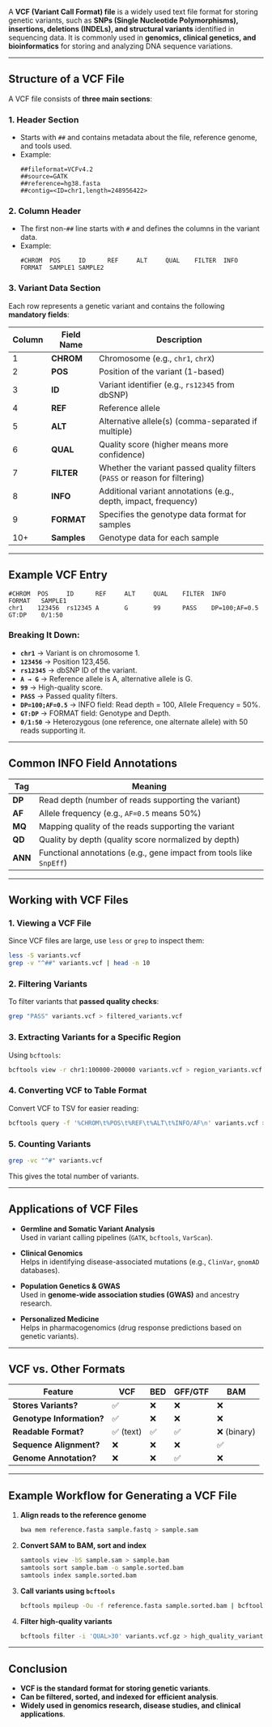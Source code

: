 A **VCF (Variant Call Format) file** is a widely used text file format for storing genetic variants, such as **SNPs (Single Nucleotide Polymorphisms), insertions, deletions (INDELs), and structural variants** identified in sequencing data. It is commonly used in **genomics, clinical genetics, and bioinformatics** for storing and analyzing DNA sequence variations.

---

## **Structure of a VCF File**
A VCF file consists of **three main sections**:

### **1. Header Section**
- Starts with `##` and contains metadata about the file, reference genome, and tools used.
- Example:
  ```
  ##fileformat=VCFv4.2
  ##source=GATK
  ##reference=hg38.fasta
  ##contig=<ID=chr1,length=248956422>
  ```

### **2. Column Header**
- The first non-`##` line starts with `#` and defines the columns in the variant data.
- Example:
  ```
  #CHROM  POS     ID      REF     ALT     QUAL    FILTER  INFO    FORMAT  SAMPLE1 SAMPLE2
  ```

### **3. Variant Data Section**
Each row represents a genetic variant and contains the following **mandatory fields**:

| Column | Field Name | Description |
|--------|-----------|-------------|
| 1 | **CHROM** | Chromosome (e.g., `chr1`, `chrX`) |
| 2 | **POS** | Position of the variant (1-based) |
| 3 | **ID** | Variant identifier (e.g., `rs12345` from dbSNP) |
| 4 | **REF** | Reference allele |
| 5 | **ALT** | Alternative allele(s) (comma-separated if multiple) |
| 6 | **QUAL** | Quality score (higher means more confidence) |
| 7 | **FILTER** | Whether the variant passed quality filters (`PASS` or reason for filtering) |
| 8 | **INFO** | Additional variant annotations (e.g., depth, impact, frequency) |
| 9 | **FORMAT** | Specifies the genotype data format for samples |
| 10+ | **Samples** | Genotype data for each sample |

---

## **Example VCF Entry**
```
#CHROM  POS     ID      REF     ALT     QUAL    FILTER  INFO                        FORMAT   SAMPLE1
chr1    123456  rs12345 A       G       99      PASS    DP=100;AF=0.5               GT:DP    0/1:50
```
### **Breaking It Down:**
- **`chr1`** → Variant is on chromosome 1.
- **`123456`** → Position 123,456.
- **`rs12345`** → dbSNP ID of the variant.
- **`A → G`** → Reference allele is A, alternative allele is G.
- **`99`** → High-quality score.
- **`PASS`** → Passed quality filters.
- **`DP=100;AF=0.5`** → INFO field: Read depth = 100, Allele Frequency = 50%.
- **`GT:DP`** → FORMAT field: Genotype and Depth.
- **`0/1:50`** → Heterozygous (one reference, one alternate allele) with 50 reads supporting it.

---

## **Common INFO Field Annotations**
| Tag | Meaning |
|-----|---------|
| **DP** | Read depth (number of reads supporting the variant) |
| **AF** | Allele frequency (e.g., `AF=0.5` means 50%) |
| **MQ** | Mapping quality of the reads supporting the variant |
| **QD** | Quality by depth (quality score normalized by depth) |
| **ANN** | Functional annotations (e.g., gene impact from tools like `SnpEff`) |

---

## **Working with VCF Files**
### **1. Viewing a VCF File**
Since VCF files are large, use `less` or `grep` to inspect them:
```bash
less -S variants.vcf
grep -v "^##" variants.vcf | head -n 10
```

### **2. Filtering Variants**
To filter variants that **passed quality checks**:
```bash
grep "PASS" variants.vcf > filtered_variants.vcf
```

### **3. Extracting Variants for a Specific Region**
Using `bcftools`:
```bash
bcftools view -r chr1:100000-200000 variants.vcf > region_variants.vcf
```

### **4. Converting VCF to Table Format**
Convert VCF to TSV for easier reading:
```bash
bcftools query -f '%CHROM\t%POS\t%REF\t%ALT\t%INFO/AF\n' variants.vcf > variants.tsv
```

### **5. Counting Variants**
```bash
grep -vc "^#" variants.vcf
```
This gives the total number of variants.

---

## **Applications of VCF Files**
- **Germline and Somatic Variant Analysis**  
  Used in variant calling pipelines (`GATK`, `bcftools`, `VarScan`).

- **Clinical Genomics**  
  Helps in identifying disease-associated mutations (e.g., `ClinVar`, `gnomAD` databases).

- **Population Genetics & GWAS**  
  Used in **genome-wide association studies (GWAS)** and ancestry research.

- **Personalized Medicine**  
  Helps in pharmacogenomics (drug response predictions based on genetic variants).

---

## **VCF vs. Other Formats**
| Feature  | VCF | BED | GFF/GTF | BAM |
|----------|-----|-----|---------|-----|
| **Stores Variants?** | ✅ | ❌ | ❌ | ❌ |
| **Genotype Information?** | ✅ | ❌ | ❌ | ❌ |
| **Readable Format?** | ✅ (text) | ✅ | ✅ | ❌ (binary) |
| **Sequence Alignment?** | ❌ | ❌ | ❌ | ✅ |
| **Genome Annotation?** | ❌ | ❌ | ✅ | ❌ |

---

## **Example Workflow for Generating a VCF File**
1. **Align reads to the reference genome**
   ```bash
   bwa mem reference.fasta sample.fastq > sample.sam
   ```
2. **Convert SAM to BAM, sort and index**
   ```bash
   samtools view -bS sample.sam > sample.bam
   samtools sort sample.bam -o sample.sorted.bam
   samtools index sample.sorted.bam
   ```
3. **Call variants using `bcftools`**
   ```bash
   bcftools mpileup -Ou -f reference.fasta sample.sorted.bam | bcftools call -mv -Oz -o variants.vcf.gz
   ```
4. **Filter high-quality variants**
   ```bash
   bcftools filter -i 'QUAL>30' variants.vcf.gz > high_quality_variants.vcf
   ```

---

## **Conclusion**
- **VCF is the standard format for storing genetic variants**.
- **Can be filtered, sorted, and indexed for efficient analysis**.
- **Widely used in genomics research, disease studies, and clinical applications**.
